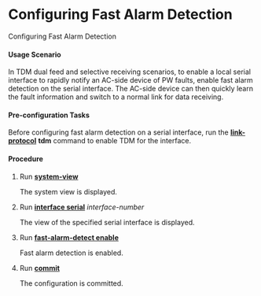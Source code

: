 Configuring Fast Alarm Detection
================================

Configuring Fast Alarm Detection

#### Usage Scenario

In TDM dual feed and selective
receiving scenarios, to enable a local serial interface to rapidly
notify an AC-side device of PW faults, enable fast alarm detection
on the serial interface. The AC-side device can then quickly learn
the fault information and switch to a normal link for data receiving.


#### Pre-configuration Tasks

Before configuring
fast alarm detection on a serial interface, run the [**link-protocol**](cmdqueryname=link-protocol) **tdm** command to enable TDM for the
interface.


#### Procedure

1. Run [**system-view**](cmdqueryname=system-view)
   
   
   
   The system view is displayed.
2. Run [**interface serial**](cmdqueryname=interface+serial) *interface-number*
   
   
   
   The view of the specified serial interface is displayed.
3. Run [**fast-alarm-detect enable**](cmdqueryname=fast-alarm-detect+enable)
   
   
   
   Fast alarm detection is enabled.
4. Run [**commit**](cmdqueryname=commit)
   
   
   
   The configuration is committed.